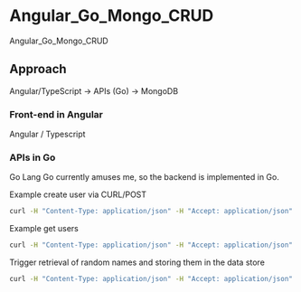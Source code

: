 # Angular_Go_Mongo_CRUD
Angular_Go_Mongo_CRUD


## Approach

Angular/TypeScript -> APIs (Go) -> MongoDB


### Front-end in Angular
Angular / Typescript

### APIs in Go
Go Lang 
Go currently amuses me, so the backend is implemented in Go.

Example create user via CURL/POST
```bash
curl -H "Content-Type: application/json" -H "Accept: application/json" -X POST http://localhost:3001/users --data '{"name":"Zaphod Beeblebrox"}'

```

Example get users 
```bash
curl -H "Content-Type: application/json" -H "Accept: application/json" -X GET http://localhost:3001/users 
```

Trigger retrieval of random names and storing them in the data store
```bash
curl -H "Content-Type: application/json" -H "Accept: application/json" -X GET http://localhost:3001/users/populate_data 
```
